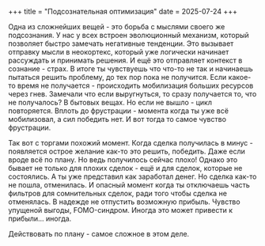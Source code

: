 +++
title = "Подсознательная оптимизация"
date = 2025-07-24
+++

Одна из сложнейших вещей - это борьба с мыслями своего же подсознания. У нас у всех встроен эволюционный механизм, который позволяет быстро замечать негативные тенденции. Это вызывает отправку мысли в неокортекс, который уже логически начинает рассуждать и принимать решения. И ещё это отправляет контекст в сознание - страх. В итоге ты чувствуешь что что-то не так и начинаешь пытаться решить проблему, до тех пор пока не получится. Если какое-то время не получается - происходить мобилизация больших ресурсов через гнев. Замечали что если выругнуться, то сразу получается то, что не получалось? В бытовых вещах. Но если не вышло - цикл повторяется. Вплоть до фрустрации - момента когда ты уже всё мобилизовал, а сил победить нет. И вот тогда то самое чувство фрустрации.

Так вот с торгами похожий момент. Когда сделка получилась в минус - появляется острое желание как-то это решить, победить. Даже если вроде всё по плану. Но ведь получилось сейчас плохо! Однако это бывает не только для плохих сделок - ещё и для сделок, которые не состоялись. А ты уже представил как заработал денег. Но сделка как-то не пошла, отменилась. И опасный момент когда ты отключаешь часть фильтров для сомнительных сделок, ради того чтобы сделка не отменялась. В надежде не отпустить возможную прибыль. Чувство упущеной выгоды, FOMO-синдром. Иногда это может привести к прибыли… иногда.

Действовать по плану - самое сложное в этом деле.
